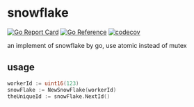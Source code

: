 # snowflake
[![Go Report Card](https://goreportcard.com/badge/github.com/fish-tennis/snowflake)](https://goreportcard.com/report/github.com/fish-tennis/snowflake)
[![Go Reference](https://pkg.go.dev/badge/github.com/fish-tennis/snowflake.svg)](https://pkg.go.dev/github.com/fish-tennis/snowflake)
[![codecov](https://codecov.io/gh/fish-tennis/snowflake/branch/master/graph/badge.svg?token=L7U3HSD1FV)](https://codecov.io/gh/fish-tennis/snowflake)

an implement of snowflake by go, use atomic instead of mutex

## usage
```go
workerId := uint16(123)
snowFlake := NewSnowFlake(workerId)
theUniqueId := snowFlake.NextId()
```